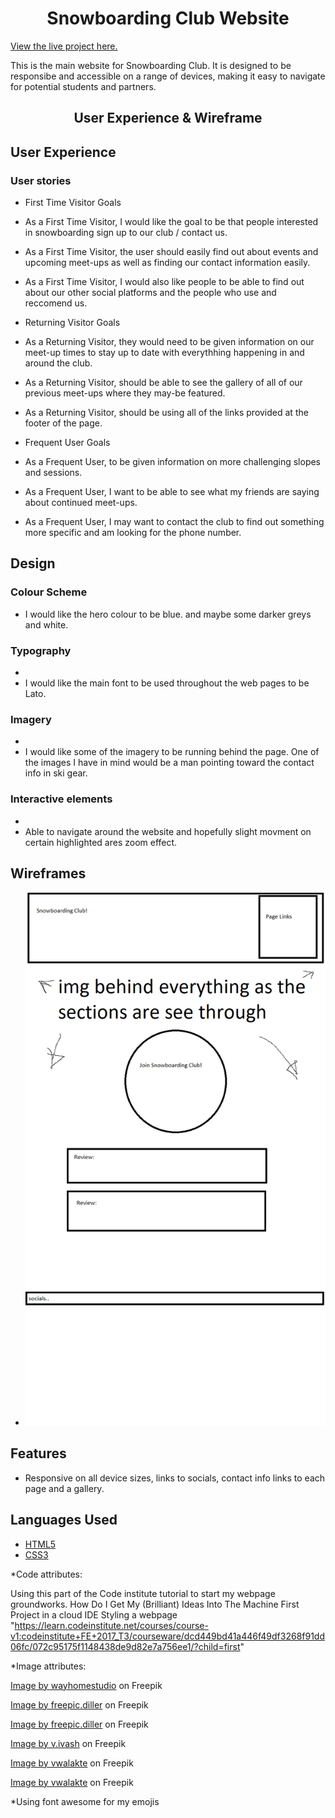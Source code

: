 <h1 align="center">Snowboarding Club Website</h1>

[View the live project here.](https://github.com/GrgryRtsch/snowboarding-club)

This is the main website for Snowboarding Club. It is designed to be responsibe and accessible on a range of devices, making it easy to navigate for potential students and partners.

<h2 align="center">User Experience & Wireframe</h2>

##  User Experience

###  User stories

-  First Time Visitor Goals
-  As a First Time Visitor, I would like the goal to be that people interested in snowboarding sign up to our club / contact us.
-  As a First Time Visitor, the user should easily find out about events and upcoming meet-ups as well as finding our contact information easily.
-  As a First Time Visitor, I would also like people to be able to find out about our other social platforms and the people who use and reccomend us.

-  Returning Visitor Goals
-  As a Returning Visitor, they would need to be given information on our meet-up times to stay up to date with everythhing happening in and around the club.
-  As a Returning Visitor, should be able to see the gallery of all of our previous meet-ups where they may-be featured.
-  As a Returning Visitor, should be using all of the links provided at the footer of the page.

-  Frequent User Goals
-  As a Frequent User, to be given information on more challenging slopes and sessions.
-  As a Frequent User, I want to be able to see what my friends are saying about continued meet-ups.
-  As a Frequent User, I may want to contact the club to find out something more specific and am looking for the phone number.

##  Design

###  Colour Scheme

-  I would like the hero colour to be blue. and maybe some darker greys and white.

###  Typography
-  
-  I would like the main font to be used throughout the web pages to be Lato.

###   Imagery
-  
-  I would like some of the imagery to be running behind the page. One of the images I have in mind would be a man pointing toward the contact info in ski gear.

###  Interactive elements
-  
-  Able to navigate around the website and hopefully slight movment on certain highlighted ares zoom effect.

##  Wireframes

-  <img src="https://github.com/GrgryRtsch/GrgryRtsch/blob/main/Wireframe.png">

##  Features

-  Responsive on all device sizes, links to socials, contact info links to each page and a gallery.

##  Languages Used

-   [HTML5](https://en.wikipedia.org/wiki/HTML5)
-   [CSS3](https://en.wikipedia.org/wiki/Cascading_Style_Sheets)


\*Code attributes:

Using this part of the Code institute tutorial to start my webpage groundworks.
How Do I Get My (Brilliant) Ideas Into The Machine First Project in a cloud IDE Styling a webpage
"https://learn.codeinstitute.net/courses/course-v1:codeinstitute+FE+2017_T3/courseware/dcd449bd41a446f49df3268f91dd06fc/072c95175f1148438de9d82e7a756ee1/?child=first"

\*Image attributes:

<a href="https://www.freepik.com/free-photo/active-stupefied-man-trains-winter-mountains-goes-snowboarding-wears-grey-jacket-ski-goggles-indicates-with-surprised-expression-empty-space_14271277.htm#query=snowboarding&position=0&from_view=search&track=sph">Image by wayhomestudio</a> on Freepik

<a href="https://www.freepik.com/free-photo/close-up-ski-boots-white-snowboard_1620632.htm#query=snowboarding&position=1&from_view=search&track=sph">Image by freepic.diller</a> on Freepik

<a href="https://www.freepik.com/free-photo/close-up-ski-boots-white-snowboard_1620632.htm#query=snowboarding&position=1&from_view=search&track=sph">Image by freepic.diller</a> on Freepik

<a href="https://www.freepik.com/free-photo/lace-sport-wood-smiling-fun_1057136.htm#query=snowboarding&position=17&from_view=search&track=sph">Image by v.ivash</a> on Freepik

<a href="https://www.freepik.com/free-photo/winter-mountain-landscape-with-sun_10585587.htm#query=skiing&position=2&from_view=search&track=sph">Image by vwalakte</a> on Freepik

<a href="https://www.freepik.com/free-photo/winter-ski-panorama-alps_10585590.htm#query=skiing%20landscape&position=5&from_view=search&track=ais">Image by vwalakte</a> on Freepik

\*Using font awesome for my emojis
<a href="https://fontawesome.com/"></a>
